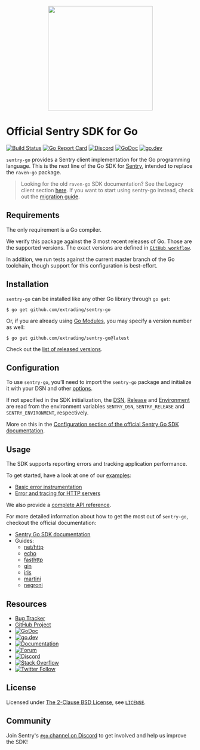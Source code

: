 <p align="center">
  <a href="https://sentry.io" target="_blank" align="center">
    <img src="https://sentry-brand.storage.googleapis.com/sentry-logo-black.png" width="280">
  </a>
  <br />
</p>

# Official Sentry SDK for Go

[![Build Status](https://github.com/extrading/sentry-go/workflows/go-workflow/badge.svg)](https://github.com/extrading/sentry-go/actions?query=workflow%3Ago-workflow)
[![Go Report Card](https://goreportcard.com/badge/github.com/extrading/sentry-go)](https://goreportcard.com/report/github.com/extrading/sentry-go)
[![Discord](https://img.shields.io/discord/621778831602221064)](https://discord.gg/Ww9hbqr)
[![GoDoc](https://godoc.org/github.com/extrading/sentry-go?status.svg)](https://godoc.org/github.com/extrading/sentry-go)
[![go.dev](https://img.shields.io/badge/go.dev-pkg-007d9c.svg?style=flat)](https://pkg.go.dev/github.com/extrading/sentry-go)

`sentry-go` provides a Sentry client implementation for the Go programming
language. This is the next line of the Go SDK for [Sentry](https://sentry.io/),
intended to replace the `raven-go` package.

> Looking for the old `raven-go` SDK documentation? See the Legacy client section [here](https://docs.sentry.io/clients/go/).
> If you want to start using sentry-go instead, check out the [migration guide](https://docs.sentry.io/platforms/go/migration/).

## Requirements

The only requirement is a Go compiler.

We verify this package against the 3 most recent releases of Go. Those are the
supported versions. The exact versions are defined in
[`GitHub workflow`](.github/workflows/ci.yml).

In addition, we run tests against the current master branch of the Go toolchain,
though support for this configuration is best-effort.

## Installation

`sentry-go` can be installed like any other Go library through `go get`:

```console
$ go get github.com/extrading/sentry-go
```

Or, if you are already using
[Go Modules](https://github.com/golang/go/wiki/Modules), you may specify a
version number as well:

```console
$ go get github.com/extrading/sentry-go@latest
```

Check out the [list of released versions](https://pkg.go.dev/github.com/extrading/sentry-go?tab=versions).

## Configuration

To use `sentry-go`, you’ll need to import the `sentry-go` package and initialize
it with your DSN and other [options](https://pkg.go.dev/github.com/extrading/sentry-go#ClientOptions).

If not specified in the SDK initialization, the
[DSN](https://docs.sentry.io/product/sentry-basics/dsn-explainer/),
[Release](https://docs.sentry.io/product/releases/) and
[Environment](https://docs.sentry.io/product/sentry-basics/environments/)
are read from the environment variables `SENTRY_DSN`, `SENTRY_RELEASE` and
`SENTRY_ENVIRONMENT`, respectively.

More on this in the [Configuration section of the official Sentry Go SDK documentation](https://docs.sentry.io/platforms/go/configuration/).

## Usage

The SDK supports reporting errors and tracking application performance.

To get started, have a look at one of our [examples](example/):
- [Basic error instrumentation](example/basic/main.go)
- [Error and tracing for HTTP servers](example/http/main.go)

We also provide a [complete API reference](https://pkg.go.dev/github.com/extrading/sentry-go).

For more detailed information about how to get the most out of `sentry-go`,
checkout the official documentation:

- [Sentry Go SDK documentation](https://docs.sentry.io/platforms/go/)
- Guides:
  - [net/http](https://docs.sentry.io/platforms/go/guides/http/)
  - [echo](https://docs.sentry.io/platforms/go/guides/echo/)
  - [fasthttp](https://docs.sentry.io/platforms/go/guides/fasthttp/)
  - [gin](https://docs.sentry.io/platforms/go/guides/gin/)
  - [iris](https://docs.sentry.io/platforms/go/guides/iris/)
  - [martini](https://docs.sentry.io/platforms/go/guides/martini/)
  - [negroni](https://docs.sentry.io/platforms/go/guides/negroni/)

## Resources

- [Bug Tracker](https://github.com/extrading/sentry-go/issues)
- [GitHub Project](https://github.com/extrading/sentry-go)
- [![GoDoc](https://godoc.org/github.com/extrading/sentry-go?status.svg)](https://godoc.org/github.com/extrading/sentry-go)
- [![go.dev](https://img.shields.io/badge/go.dev-pkg-007d9c.svg?style=flat)](https://pkg.go.dev/github.com/extrading/sentry-go)
- [![Documentation](https://img.shields.io/badge/documentation-sentry.io-green.svg)](https://docs.sentry.io/platforms/go/)
- [![Forum](https://img.shields.io/badge/forum-sentry-green.svg)](https://forum.sentry.io/c/sdks)
- [![Discord](https://img.shields.io/discord/621778831602221064)](https://discord.gg/Ww9hbqr)
- [![Stack Overflow](https://img.shields.io/badge/stack%20overflow-sentry-green.svg)](http://stackoverflow.com/questions/tagged/sentry)
- [![Twitter Follow](https://img.shields.io/twitter/follow/getsentry?label=getsentry&style=social)](https://twitter.com/intent/follow?screen_name=getsentry)

## License

Licensed under
[The 2-Clause BSD License](https://opensource.org/licenses/BSD-2-Clause), see
[`LICENSE`](LICENSE).

## Community

Join Sentry's [`#go` channel on Discord](https://discord.gg/Ww9hbqr) to get
involved and help us improve the SDK!
